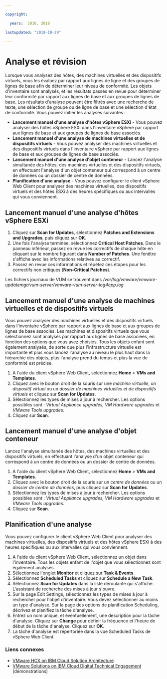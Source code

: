 ```yaml
---

copyright:

  years:  2016, 2018

lastupdated: "2018-10-29"

---
```


# Analyse et révision

Lorsque vous analysez des hôtes, des machines virtuelles et des dispositifs virtuels, vous les évaluez par rapport aux lignes de ligne et des groupes de lignes de base afin de déterminer leur niveau de conformité. Les objets d'inventaire sont analysés, et les résultats passés en revue pour déterminer leur conformité par rapport aux lignes de base et aux groupes de lignes de base. Les résultats d'analyse peuvent être filtrés avec une recherche de texte, une sélection de groupe ou de ligne de base et une sélection d'état de conformité. Vous pouvez initier les analyses suivantes :
*	**Lancement manuel d'une analyse d'hôtes vSphere ESXi** - Vous pouvez analyser des hôtes vSphere ESXi dans l'inventaire vSphere par rapport aux lignes de base et aux groupes de lignes de base associés.
*	**Lancement manuel d'une analyse de machines virtuelles et de dispositifs virtuels** - Vous pouvez analyser des machines virtuelles et des dispositifs virtuels dans l'inventaire vSphere par rapport aux lignes de base et aux groupes de lignes de base associés.
*	**Lancement manuel d'une analyse d'objet conteneur** - Lancez l'analyse simultanée des hôtes, des machines virtuelles et des dispositifs virtuels, en effectuant l'analyse d'un objet conteneur qui correspond à un centre de données ou un dossier de centre de données.
*	**Planification d'une analyse** - Vous pouvez configurer le client vSphere Web Client pour analyser des machines virtuelles, des dispositifs virtuels et des hôtes ESXi à des heures spécifiques ou aux intervalles qui vous conviennent.

## Lancement manuel d'une analyse d'hôtes vSphere ESXi

1. Cliquez sur **Scan for Updates**, sélectionnez **Patches and Extensions and Upgrades**, puis cliquez sur **OK**.
2. Une fois l'analyse terminée, sélectionnez **Critical Host Patches**. Dans le panneau inférieur, passez en revue les correctifs de chaque hôte en cliquant sur le nombre figurant dans **Number of Patches**. Une fenêtre s'affiche avec les informations relatives au correctif.
3. Passez en revue ces informations et répétez ces étapes pour les correctifs non critiques (**Non-Critical Patches**).

  Les fichiers journaux de VUM se trouvent dans _/var/log/vmware/vmware-updatemgr/vum-server/vmware-vum-server-log4cpp.log_

## Lancement manuel d'une analyse de machines virtuelles et de dispositifs virtuels

Vous pouvez analyser des machines virtuelles et des dispositifs virtuels dans l'inventaire vSphere par rapport aux lignes de base et aux groupes de lignes de base associés. Les machines et dispositifs virtuels que vous sélectionnez sont analysés par rapport aux lignes de base associées, en fonction des options que vous avez choisies. Tous les objets enfant sont également analysés, de sorte que plus l'infrastructure virtuelle est importante et plus vous lancez l'analyse au niveau le plus haut dans la hiérarchie des objets, plus l'analyse prend du temps et plus la vue de conformité est précise.

1.	A l'aide du client vSphere Web Client, sélectionnez **Home** > **VMs and Templates**.
2.	Cliquez avec le bouton droit de la souris sur une _machine virtuelle_, un _dispositif virtuel_ ou un _dossier de machines virtuelles et de dispositifs virtuels_ et cliquez sur **Scan for Updates**.
3.	Sélectionnez les types de mises à jour à rechercher. Les options possibles sont : _Virtual Appliance upgrades, VM Hardware upgrades_ et _VMware Tools upgrades_.
4.	Cliquez sur **Scan**.

##	Lancement manuel d'une analyse d'objet conteneur

Lancez l'analyse simultanée des hôtes, des machines virtuelles et des dispositifs virtuels, en effectuant l'analyse d'un objet conteneur qui correspond à un centre de données ou un dossier de centre de données.
1.	A l'aide du client vSphere Web Client, sélectionnez **Home** > **VMs and Templates**.
2.	Cliquez avec le bouton droit de la souris sur un _centre de données_ ou un _dossier de centre de données_, puis cliquez sur **Scan for Updates**.
3.	Sélectionnez les types de mises à jour à rechercher. Les options possibles sont : _Virtual Appliance upgrades, VM Hardware upgrades_ et _VMware Tools upgrades_.
4.	Cliquez sur **Scan**.

##	Planification d'une analyse

Vous pouvez configurer le client vSphere Web Client pour analyser des machines virtuelles, des dispositifs virtuels et des hôtes vSphere ESXi à des heures spécifiques ou aux intervalles qui vous conviennent.

1.	A l'aide du client vSphere Web Client, sélectionnez un objet dans l'inventaire. Tous les objets enfant de l'objet que vous sélectionnez sont également analysés.
2.	Sélectionnez l'onglet **Monitor** et cliquez sur **Task & Events**.
3.	Sélectionnez **Scheduled Tasks** et cliquez sur **Schedule a New Task**.
4.	Sélectionnez **Scan for Updates** dans la liste déroulante qui s'affiche. L'assistant de recherche des mises à jour s'ouvre.
5.	Sur la page Edit Settings, sélectionnez les types de mises à jour à rechercher pour l'objet d'inventaire. Vous devez sélectionner au moins un type d'analyse. Sur la page des options de planification Scheduling, décrivez et planifiez la tâche d'analyse.
6.	Entrez un nom unique, et éventuellement, une description pour la tâche d'analyse. Cliquez sur **Change** pour définir la fréquence et l'heure de début de la tâche d'analyse. Cliquez sur **OK**.
7.	La tâche d'analyse est répertoriée dans la vue Scheduled Tasks de vSphere Web Client.

### Liens connexes

* [VMware HCX on IBM Cloud Solution Architecture](https://www.ibm.com/cloud/garage/files/HCX_Architecture_Design.pdf)
* [VMware Solutions on IBM Cloud Digital Technical Engagement](https://ibm-dte.mybluemix.net/ibm-vmware) (démonstrations)
